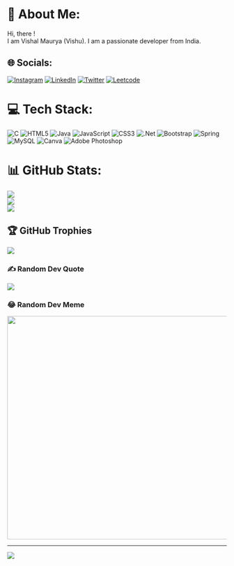 # 💫 About Me:
Hi, there !<br>I am Vishal Maurya (Vishu). I am a passionate developer from India.<br>


## 🌐 Socials:
[![Instagram](https://img.shields.io/badge/Instagram-%23E4405F.svg?logo=Instagram&logoColor=white)](https://instagram.com/vmaurya_540) [![LinkedIn](https://img.shields.io/badge/LinkedIn-%230077B5.svg?logo=linkedin&logoColor=white)](https://linkedin.com/in/vmaurya540) [![Twitter](https://img.shields.io/badge/Twitter-%231DA1F2.svg?logo=Twitter&logoColor=white)](https://twitter.com/vmaurya_540)  [![Leetcode](https://img.shields.io/badge/Leetcode-%2300C4CC.svg?logo=Leetcode&logoColor=white)](https://leetcode.com/VMaurya_540/) 

# 💻 Tech Stack:
![C](https://img.shields.io/badge/c-%2300599C.svg?style=flat&logo=c&logoColor=white) ![HTML5](https://img.shields.io/badge/html5-%23E34F26.svg?style=flat&logo=html5&logoColor=white) ![Java](https://img.shields.io/badge/java-%23ED8B00.svg?style=flat&logo=java&logoColor=white) ![JavaScript](https://img.shields.io/badge/javascript-%23323330.svg?style=flat&logo=javascript&logoColor=%23F7DF1E) ![CSS3](https://img.shields.io/badge/css3-%231572B6.svg?style=flat&logo=css3&logoColor=white) ![.Net](https://img.shields.io/badge/.NET-5C2D91?style=flat&logo=.net&logoColor=white) ![Bootstrap](https://img.shields.io/badge/bootstrap-%23563D7C.svg?style=flat&logo=bootstrap&logoColor=white) ![Spring](https://img.shields.io/badge/spring-%236DB33F.svg?style=flat&logo=spring&logoColor=white) ![MySQL](https://img.shields.io/badge/mysql-%2300f.svg?style=flat&logo=mysql&logoColor=white) ![Canva](https://img.shields.io/badge/Canva-%2300C4CC.svg?style=flat&logo=Canva&logoColor=white) ![Adobe Photoshop](https://img.shields.io/badge/adobephotoshop-%2331A8FF.svg?style=flat&logo=adobephotoshop&logoColor=white)
# 📊 GitHub Stats:
![](https://github-readme-stats.vercel.app/api?username=vmaurya540&theme=vue&hide_border=false&include_all_commits=true&count_private=true)<br/>
![](https://github-readme-streak-stats.herokuapp.com/?user=vmaurya540&theme=vue&hide_border=false)<br/>
![](https://github-readme-stats.vercel.app/api/top-langs/?username=vmaurya540&theme=vue&hide_border=false&include_all_commits=true&count_private=true&layout=compact)

## 🏆 GitHub Trophies
![](https://github-profile-trophy.vercel.app/?username=vmaurya540&theme=juicyfresh&no-frame=false&no-bg=false&margin-w=4)

### ✍️ Random Dev Quote
![](https://quotes-github-readme.vercel.app/api?type=horizontal&theme=merko)

### 😂 Random Dev Meme
<img src="https://random-memer.herokuapp.com/" width="512px"/>

---
[![](https://visitcount.itsvg.in/api?id=vmaurya540&icon=0&color=9)](https://visitcount.itsvg.in)
